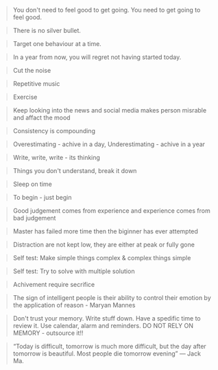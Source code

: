 >You don't need to feel good to get going. You need to get going to feel good.

>There is no silver bullet.

>Target one behaviour at a time.

>In a year from now, you will regret not having started today.

>Cut the noise

>Repetitive music

>Exercise

>Keep looking into the news and social media makes person misrable and affact the mood

>Consistency is compounding

>Overestimating - achive in a day, Underestimating - achive in a year

>Write, write, write  - its thinking

>Things you don't understand, break it down

>Sleep on time

>To begin  - just begin

>Good judgement comes from experience and experience comes from bad judgement

>Master has failed more time then the biginner has ever attempted

>Distraction are not kept low, they are either at peak or fully gone

>Self test: Make simple things complex & complex things simple

>Self test: Try to solve with multiple solution

>Achivement require secrifice

>The sign of intelligent people is their ability to control their emotion by the application of reason - Maryan Mannes 

> Don't trust your memory. Write stuff down. Have a spedific time to review it. Use calendar, alarm and reminders. DO NOT RELY ON MEMORY - outsource it!!

> “Today is difficult, tomorrow is much more difficult, but the day after tomorrow is beautiful.
Most people die tomorrow evening”  — Jack Ma.
